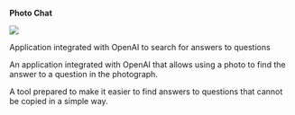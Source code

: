 **Photo Chat**

![](Aspose.Words.8e302903-d535-4d18-a158-3ea8fff0d97f.001.png)

Application integrated with OpenAI to search for answers to questions

An application integrated with OpenAI that allows using a photo to find the answer to a question in the photograph.

A tool prepared to make it easier to find answers to questions that cannot be copied in a simple way.
